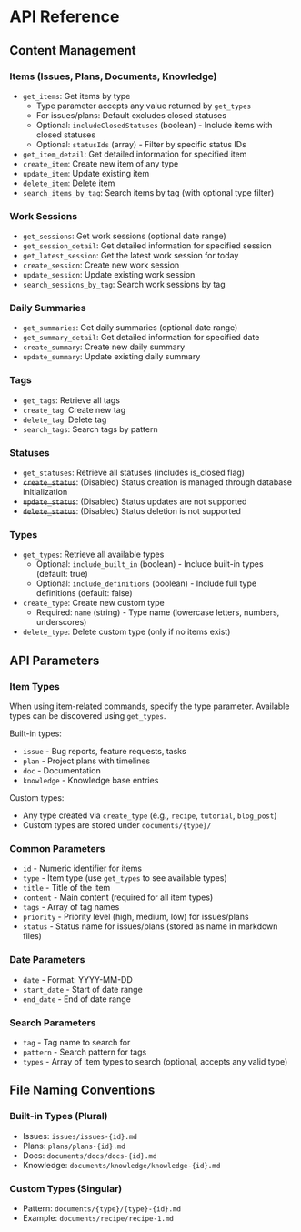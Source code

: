 # API Reference

## Content Management

### Items (Issues, Plans, Documents, Knowledge)
- `get_items`: Get items by type
  - Type parameter accepts any value returned by `get_types`
  - For issues/plans: Default excludes closed statuses
  - Optional: `includeClosedStatuses` (boolean) - Include items with closed statuses
  - Optional: `statusIds` (array) - Filter by specific status IDs
- `get_item_detail`: Get detailed information for specified item
- `create_item`: Create new item of any type
- `update_item`: Update existing item
- `delete_item`: Delete item
- `search_items_by_tag`: Search items by tag (with optional type filter)

### Work Sessions
- `get_sessions`: Get work sessions (optional date range)
- `get_session_detail`: Get detailed information for specified session
- `get_latest_session`: Get the latest work session for today
- `create_session`: Create new work session
- `update_session`: Update existing work session
- `search_sessions_by_tag`: Search work sessions by tag

### Daily Summaries
- `get_summaries`: Get daily summaries (optional date range)
- `get_summary_detail`: Get detailed information for specified date
- `create_summary`: Create new daily summary
- `update_summary`: Update existing daily summary

### Tags
- `get_tags`: Retrieve all tags
- `create_tag`: Create new tag
- `delete_tag`: Delete tag
- `search_tags`: Search tags by pattern

### Statuses
- `get_statuses`: Retrieve all statuses (includes is_closed flag)
- ~~`create_status`~~: (Disabled) Status creation is managed through database initialization
- ~~`update_status`~~: (Disabled) Status updates are not supported
- ~~`delete_status`~~: (Disabled) Status deletion is not supported

### Types
- `get_types`: Retrieve all available types
  - Optional: `include_built_in` (boolean) - Include built-in types (default: true)
  - Optional: `include_definitions` (boolean) - Include full type definitions (default: false)
- `create_type`: Create new custom type
  - Required: `name` (string) - Type name (lowercase letters, numbers, underscores)
- `delete_type`: Delete custom type (only if no items exist)

## API Parameters

### Item Types
When using item-related commands, specify the type parameter. Available types can be discovered using `get_types`.

Built-in types:
- `issue` - Bug reports, feature requests, tasks
- `plan` - Project plans with timelines
- `doc` - Documentation
- `knowledge` - Knowledge base entries

Custom types:
- Any type created via `create_type` (e.g., `recipe`, `tutorial`, `blog_post`)
- Custom types are stored under `documents/{type}/`

### Common Parameters
- `id` - Numeric identifier for items
- `type` - Item type (use `get_types` to see available types)
- `title` - Title of the item
- `content` - Main content (required for all item types)
- `tags` - Array of tag names
- `priority` - Priority level (high, medium, low) for issues/plans
- `status` - Status name for issues/plans (stored as name in markdown files)

### Date Parameters
- `date` - Format: YYYY-MM-DD
- `start_date` - Start of date range
- `end_date` - End of date range

### Search Parameters
- `tag` - Tag name to search for
- `pattern` - Search pattern for tags
- `types` - Array of item types to search (optional, accepts any valid type)

## File Naming Conventions

### Built-in Types (Plural)
- Issues: `issues/issues-{id}.md`
- Plans: `plans/plans-{id}.md`
- Docs: `documents/docs/docs-{id}.md`
- Knowledge: `documents/knowledge/knowledge-{id}.md`

### Custom Types (Singular)
- Pattern: `documents/{type}/{type}-{id}.md`
- Example: `documents/recipe/recipe-1.md`